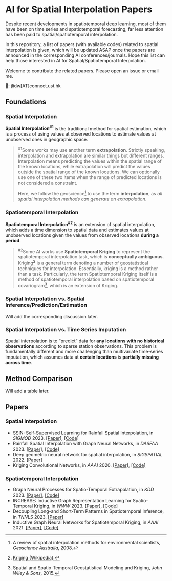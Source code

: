# AI for Spatial Interpolation Papers
Despite recent developments in spatiotemporal deep learning, most of them have been on time series and spatiotemporal forecasting, far less attention has been paid to spatial/spatiotemporal interpolation.

In this repository, a list of papers (with available codes) related to spatial interpolation is given, which will be updated ASAP once the papers are announced in the corresponding AI conferences/journals. Hope this list can help those interested in AI for Spatial/Spatiotemporal Interpolation.

Welcome to contribute the related papers. Please open an issue or email me.

📧: jlidw\[AT\]connect.ust.hk

## Foundations

### Spatial Interpolation
**Spatial Interpolation<sup>#1</sup>** is the traditional method for spatial estimation, which is a process of using values at observed locations to estimate values at unobserved ones in geographic space.

> <sup>#1</sup>Some works may use another term **extrapolation**. Strictly speaking, interpolation and extrapolation are similar things but different ranges. Interpolation means predicting the values within the spatial range of the known locations, while extrapolation will predict the values outside the spatial range of the known locations.
We can optionally use one of these two items when the range of predicted locations is not considered a constraint.
> 
> Here, we follow the geoscience[^1] to use the term **interpolation**, as *all spatial interpolation methods can generate an extrapolation*.
[^1]: A review of spatial interpolation methods for environmental scientists, *Geoscience Australia*, 2008.

### Spatiotemporal Interpolation
**Spatiotemporal Interpolation<sup>#2</sup>** is an extension of spatial interpolation, which adds a time dimension to spatial data and estimates values at unobserved locations given the values from observed locations **during a period**.

> <sup>#2</sup>Some AI works use **Spatiotemporal Kriging** to represent the spatiotemporal interpolation task, which is **conceptually ambiguous**. Kriging[^2] is a general term denoting a number of geostatistical techniques for interpolation. Essentially, kriging is a method rather than a task. Particularly, the term Spatiotemporal Kriging itself is a method of spatiotemporal interpolation based on spatiotemporal covariogram[^3], which is an extension of Kriging.
[^2]: [Kriging (Wikipedia).](https://en.wikipedia.org/wiki/Kriging#Methods)
[^3]: Spatial and Spatio-Temporal Geostatistical Modeling and Kriging, *John Wiley & Sons*, 2015.
 
### Spatial Interpolation vs. Spatial Inference/Prediction/Estimation
Will add the corresponding discussion later.

### Spatial Interpolation vs. Time Series Imputation
Spatial interpolation is to “predict” data for **any locations with no historical observations** according to sparse station observations. This problem is fundamentally different and more challenging than multivariate time-series imputation, which assumes data at **certain locations** is **partially missing across time**.

## Method Comparison
Will add a table later.

## Papers
### Spatial Interpolation
- SSIN: Self-Supervised Learning for Rainfall Spatial Interpolation, in *SIGMOD* 2023. [\[Paper\]](https://dl.acm.org/doi/10.1145/3589321), [\[Code\]](https://github.com/jlidw/SSIN)
- Rainfall Spatial Interpolation with Graph Neural Networks, in *DASFAA* 2023. [\[Paper\]](https://link.springer.com/chapter/10.1007/978-3-031-30678-5_14), [\[Code\]](https://github.com/jlidw/GSI)
- Deep geometric neural network for spatial interpolation, in *SIGSPATIAL* 2022. [\[Paper\]](https://dl.acm.org/doi/10.1145/3557915.3561008)
- Kriging Convolutional Networks, in *AAAI* 2020. [\[Paper\]](https://arxiv.org/abs/2306.09463), [\[Code\]](https://github.com/tufts-ml/KCN)

### Spatiotemporal Interpolation
- Graph Neural Processes for Spatio-Temporal Extrapolation, in *KDD* 2023. [\[Paper\]](https://arxiv.org/abs/2305.18719), [\[Code\]](https://github.com/hjf1997/STGNP)
- INCREASE: Inductive Graph Representation Learning for Spatio-Temporal Kriging, in *WWW* 2023. [\[Paper\]](https://arxiv.org/abs/2302.02738), [\[Code\]](https://github.com/zhengchuanpan/INCREASE)
- Decoupling Long-and Short-Term Patterns in Spatiotemporal Inference, in *TNNLS* 2023. [\[Paper\]](https://arxiv.org/abs/2109.09506)
- Inductive Graph Neural Networks for Spatiotemporal Kriging, in *AAAI* 2021. [\[Paper\]](https://arxiv.org/abs/2006.07527), [\[Code\]](https://github.com/Kaimaoge/IGNNK)

